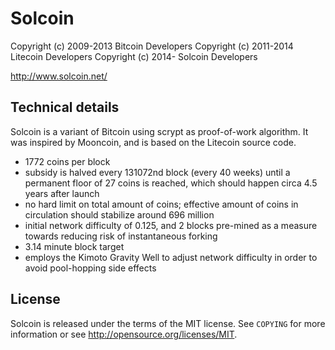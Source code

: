 Solcoin
=======

Copyright (c) 2009-2013 Bitcoin Developers
Copyright (c) 2011-2014 Litecoin Developers
Copyright (c) 2014-     Solcoin Developers

http://www.solcoin.net/


Technical details
-----------------

Solcoin is a variant of Bitcoin using scrypt as proof-of-work algorithm. It was inspired by Mooncoin, and is based on the Litecoin source code.

 - 1772 coins per block
 - subsidy is halved every 131072nd block (every 40 weeks) until
   a permanent floor of 27 coins is reached, which should happen
   circa 4.5 years after launch
 - no hard limit on total amount of coins; effective amount of
   coins in circulation should stabilize around 696 million
 - initial network difficulty of 0.125, and 2 blocks pre-mined
   as a measure towards reducing risk of instantaneous forking
 - 3.14 minute block target
 - employs the Kimoto Gravity Well to adjust network difficulty
   in order to avoid pool-hopping side effects


License
-------

Solcoin is released under the terms of the MIT license. See `COPYING` for more
information or see http://opensource.org/licenses/MIT.

